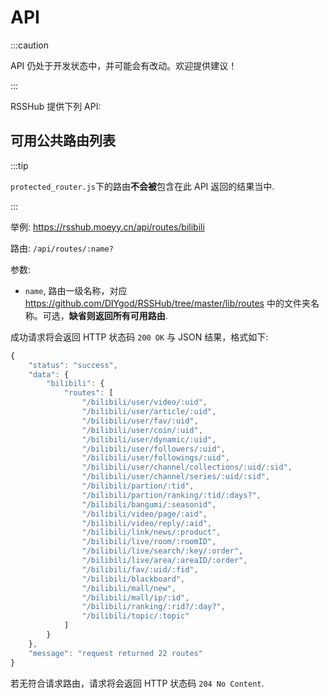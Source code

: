 # API

:::caution

API 仍处于开发状态中，并可能会有改动。欢迎提供建议！

:::

RSSHub 提供下列 API:

## 可用公共路由列表

:::tip

`protected_router.js`下的路由**不会被**包含在此 API 返回的结果当中.

:::

举例: <https://rsshub.moeyy.cn/api/routes/bilibili>

路由: `/api/routes/:name?`

参数:

-   `name`, 路由一级名称，对应 <https://github.com/DIYgod/RSSHub/tree/master/lib/routes> 中的文件夹名称。可选，**缺省则返回所有可用路由**.

成功请求将会返回 HTTP 状态码 `200 OK` 与 JSON 结果，格式如下:

```js
{
    "status": "success",
    "data": {
        "bilibili": {
            "routes": [
                "/bilibili/user/video/:uid",
                "/bilibili/user/article/:uid",
                "/bilibili/user/fav/:uid",
                "/bilibili/user/coin/:uid",
                "/bilibili/user/dynamic/:uid",
                "/bilibili/user/followers/:uid",
                "/bilibili/user/followings/:uid",
                "/bilibili/user/channel/collections/:uid/:sid",
                "/bilibili/user/channel/series/:uid/:sid",
                "/bilibili/partion/:tid",
                "/bilibili/partion/ranking/:tid/:days?",
                "/bilibili/bangumi/:seasonid",
                "/bilibili/video/page/:aid",
                "/bilibili/video/reply/:aid",
                "/bilibili/link/news/:product",
                "/bilibili/live/room/:roomID",
                "/bilibili/live/search/:key/:order",
                "/bilibili/live/area/:areaID/:order",
                "/bilibili/fav/:uid/:fid",
                "/bilibili/blackboard",
                "/bilibili/mall/new",
                "/bilibili/mall/ip/:id",
                "/bilibili/ranking/:rid?/:day?",
                "/bilibili/topic/:topic"
            ]
        }
    },
    "message": "request returned 22 routes"
}
```

若无符合请求路由，请求将会返回 HTTP 状态码 `204 No Content`.
